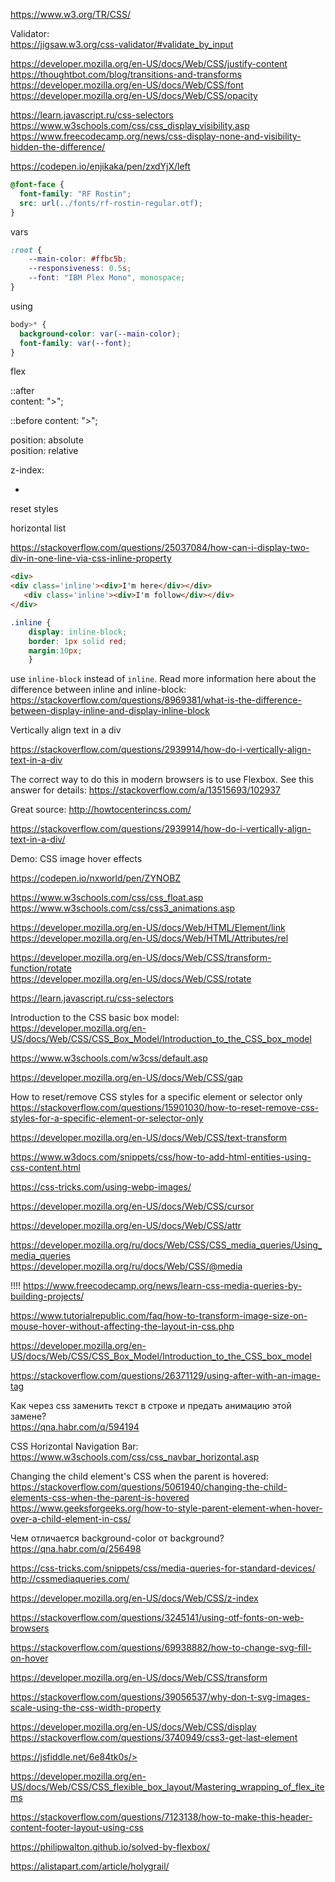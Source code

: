 https://www.w3.org/TR/CSS/

Validator:  
https://jigsaw.w3.org/css-validator/#validate_by_input

<meta name="viewport" content="width=device-width, initial-scale=1.0" />  

https://developer.mozilla.org/en-US/docs/Web/CSS/justify-content
https://thoughtbot.com/blog/transitions-and-transforms
https://developer.mozilla.org/en-US/docs/Web/CSS/font
https://developer.mozilla.org/en-US/docs/Web/CSS/opacity


https://learn.javascript.ru/css-selectors
https://www.w3schools.com/css/css_display_visibility.asp
https://www.freecodecamp.org/news/css-display-none-and-visibility-hidden-the-difference/



https://codepen.io/enjikaka/pen/zxdYjX/left




```css
@font-face {
  font-family: "RF Rostin";
  src: url(../fonts/rf-rostin-regular.otf);
}
```

vars

```css
:root {
    --main-color: #ffbc5b;
    --responsiveness: 0.5s;
    --font: "IBM Plex Mono", monospace;
}
```

using

```css
body>* {
  background-color: var(--main-color);
  font-family: var(--font);
}
```

flex  

::after  
  content: ">";  

::before
  content: ">";

position: absolute  
position: relative  

z-index:  

*  

reset styles


horizontal list  

https://stackoverflow.com/questions/25037084/how-can-i-display-two-div-in-one-line-via-css-inline-property


```html
<div>
<div class='inline'><div>I'm here</div></div>
   <div class='inline'><div>I'm follow</div></div>
</div>
```

```css
.inline { 
    display: inline-block; 
    border: 1px solid red; 
    margin:10px;
    }
```

use `inline-block` instead of `inline`. Read more information here about the difference between inline and inline-block: 
https://stackoverflow.com/questions/8969381/what-is-the-difference-between-display-inline-and-display-inline-block









Vertically align text in a div  

https://stackoverflow.com/questions/2939914/how-do-i-vertically-align-text-in-a-div

The correct way to do this in modern browsers is to use Flexbox.
See this answer for details: https://stackoverflow.com/a/13515693/102937  

Great source: http://howtocenterincss.com/

https://stackoverflow.com/questions/2939914/how-do-i-vertically-align-text-in-a-div/




Demo: CSS image hover effects

https://codepen.io/nxworld/pen/ZYNOBZ


https://www.w3schools.com/css/css_float.asp  
https://www.w3schools.com/css/css3_animations.asp  

https://developer.mozilla.org/en-US/docs/Web/HTML/Element/link  
https://developer.mozilla.org/en-US/docs/Web/HTML/Attributes/rel  

https://developer.mozilla.org/en-US/docs/Web/CSS/transform-function/rotate  
https://developer.mozilla.org/en-US/docs/Web/CSS/rotate  

https://learn.javascript.ru/css-selectors  


Introduction to the CSS basic box model:  
https://developer.mozilla.org/en-US/docs/Web/CSS/CSS_Box_Model/Introduction_to_the_CSS_box_model  



https://www.w3schools.com/w3css/default.asp  

https://developer.mozilla.org/en-US/docs/Web/CSS/gap  


How to reset/remove CSS styles for a specific element or selector only  
https://stackoverflow.com/questions/15901030/how-to-reset-remove-css-styles-for-a-specific-element-or-selector-only

https://developer.mozilla.org/en-US/docs/Web/CSS/text-transform  

https://www.w3docs.com/snippets/css/how-to-add-html-entities-using-css-content.html  

https://css-tricks.com/using-webp-images/  

https://developer.mozilla.org/en-US/docs/Web/CSS/cursor  

https://developer.mozilla.org/en-US/docs/Web/CSS/attr  

https://developer.mozilla.org/ru/docs/Web/CSS/CSS_media_queries/Using_media_queries  
https://developer.mozilla.org/ru/docs/Web/CSS/@media  

!!!!
https://www.freecodecamp.org/news/learn-css-media-queries-by-building-projects/  



https://www.tutorialrepublic.com/faq/how-to-transform-image-size-on-mouse-hover-without-affecting-the-layout-in-css.php  


https://developer.mozilla.org/en-US/docs/Web/CSS/CSS_Box_Model/Introduction_to_the_CSS_box_model  

https://stackoverflow.com/questions/26371129/using-after-with-an-image-tag  

Как через css заменить текст в строке и предать анимацию этой замене?  
https://qna.habr.com/q/594194  


CSS Horizontal Navigation Bar:  
https://www.w3schools.com/css/css_navbar_horizontal.asp


Changing the child element's CSS when the parent is hovered:  
https://stackoverflow.com/questions/5061940/changing-the-child-elements-css-when-the-parent-is-hovered
https://www.geeksforgeeks.org/how-to-style-parent-element-when-hover-over-a-child-element-in-css/  

Чем отличается background-color от background?  
https://qna.habr.com/q/256498

https://css-tricks.com/snippets/css/media-queries-for-standard-devices/  
http://cssmediaqueries.com/  

https://developer.mozilla.org/en-US/docs/Web/CSS/z-index

https://stackoverflow.com/questions/3245141/using-otf-fonts-on-web-browsers  

https://stackoverflow.com/questions/69938882/how-to-change-svg-fill-on-hover  


https://developer.mozilla.org/en-US/docs/Web/CSS/transform

https://stackoverflow.com/questions/39056537/why-don-t-svg-images-scale-using-the-css-width-property

https://developer.mozilla.org/en-US/docs/Web/CSS/display
https://stackoverflow.com/questions/3740949/css3-get-last-element

https://jsfiddle.net/6e84tk0s/>

https://developer.mozilla.org/en-US/docs/Web/CSS/CSS_flexible_box_layout/Mastering_wrapping_of_flex_items

https://stackoverflow.com/questions/7123138/how-to-make-this-header-content-footer-layout-using-css

https://philipwalton.github.io/solved-by-flexbox/

https://alistapart.com/article/holygrail/